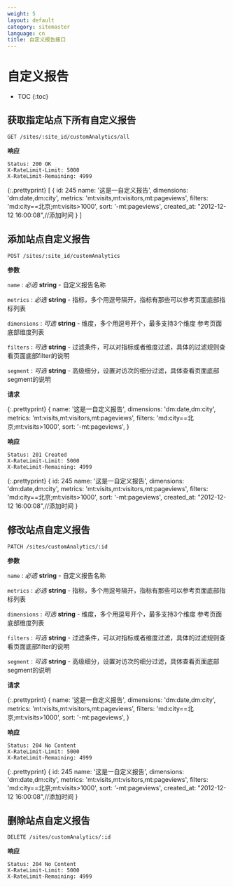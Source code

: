 ```yaml
---
weight: 5
layout: default
category: sitemaster
language: cn
title: 自定义报告接口
---
```


# 自定义报告

* TOC
{:toc}

## 获取指定站点下所有自定义报告

    GET /sites/:site_id/customAnalytics/all

**响应**

    Status: 200 OK
    X-RateLimit-Limit: 5000
    X-RateLimit-Remaining: 4999

{:.prettyprint}
    [
      {
          id: 245
          name: '这是一自定义报告',
          dimensions: 'dm:date,dm:city',
          metrics: 'mt:visits,mt:visitors,mt:pageviews',
          filters: 'md:city==北京;mt:visits>1000',
          sort: '-mt:pageviews',
          created_at: "2012-12-12 16:00:08",//添加时间
      }
    ]


## 添加站点自定义报告

    POST /sites/:site_id/customAnalytics

**参数**

`name`
: _必选_ **string** - 自定义报告名称

`metrics`
: _必选_ **string** - 指标，多个用逗号隔开，指标有那些可以参考页面底部指标列表

`dimensions`
: _可选_ **string** - 维度，多个用逗号开个，最多支持3个维度 参考页面底部维度列表

`filters`
: _可选_ **string** - 过滤条件，可以对指标或者维度过滤，具体的过滤规则查看页面底部filter的说明

`segment`
: _可选_ **string** - 高级细分，设置对访次的细分过滤，具体查看页面底部segment的说明


**请求**

{:.prettyprint}
    {
          name: '这是一自定义报告',
          dimensions: 'dm:date,dm:city',
          metrics: 'mt:visits,mt:visitors,mt:pageviews',
          filters: 'md:city==北京;mt:visits>1000',
          sort: '-mt:pageviews',
    }

**响应**

    Status: 201 Created
    X-RateLimit-Limit: 5000
    X-RateLimit-Remaining: 4999

{:.prettyprint}
    {
          id: 245
          name: '这是一自定义报告',
          dimensions: 'dm:date,dm:city',
          metrics: 'mt:visits,mt:visitors,mt:pageviews',
          filters: 'md:city==北京;mt:visits>1000',
          sort: '-mt:pageviews',
          created_at: "2012-12-12 16:00:08",//添加时间
    }

## 修改站点自定义报告

    PATCH /sites/customAnalytics/:id

**参数**

`name`
: _必选_ **string** - 自定义报告名称

`metrics`
: _必选_ **string** - 指标，多个用逗号隔开，指标有那些可以参考页面底部指标列表

`dimensions`
: _可选_ **string** - 维度，多个用逗号开个，最多支持3个维度 参考页面底部维度列表

`filters`
: _可选_ **string** - 过滤条件，可以对指标或者维度过滤，具体的过滤规则查看页面底部filter的说明

`segment`
: _可选_ **string** - 高级细分，设置对访次的细分过滤，具体查看页面底部segment的说明


**请求**

{:.prettyprint}
    {
          name: '这是一自定义报告',
          dimensions: 'dm:date,dm:city',
          metrics: 'mt:visits,mt:visitors,mt:pageviews',
          filters: 'md:city==北京;mt:visits>1000',
          sort: '-mt:pageviews',
    }

**响应**

    Status: 204 No Content
    X-RateLimit-Limit: 5000
    X-RateLimit-Remaining: 4999

{:.prettyprint}
    {
          id: 245
          name: '这是一自定义报告',
          dimensions: 'dm:date,dm:city',
          metrics: 'mt:visits,mt:visitors,mt:pageviews',
          filters: 'md:city==北京;mt:visits>1000',
          sort: '-mt:pageviews',
          created_at: "2012-12-12 16:00:08",//添加时间
    }

## 删除站点自定义报告

    DELETE /sites/customAnalytics/:id

**响应**

    Status: 204 No Content
    X-RateLimit-Limit: 5000
    X-RateLimit-Remaining: 4999

